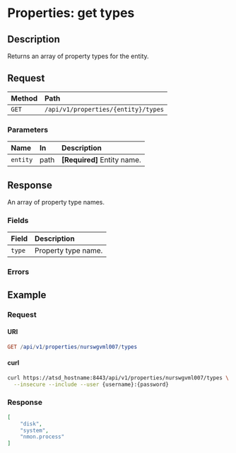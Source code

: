 # Properties: get types

## Description

Returns an array of property types for the entity.

## Request

| **Method** | **Path** |
|:---|:---|
| `GET` | `/api/v1/properties/{entity}/types` |

### Parameters

| **Name** | **In** | **Description** |
|:---|:---|:---|
| `entity` | path | **[Required]** Entity name. |

## Response

An array of property type names.

### Fields

| **Field** | **Description** |
|:---|:---|
| `type` | Property type name. |

### Errors

## Example

### Request

#### URI

```elm
GET /api/v1/properties/nurswgvml007/types
```

#### curl

```bash
curl https://atsd_hostname:8443/api/v1/properties/nurswgvml007/types \
  --insecure --include --user {username}:{password}
```

### Response

```json
[
    "disk",
    "system",
    "nmon.process"
]
```